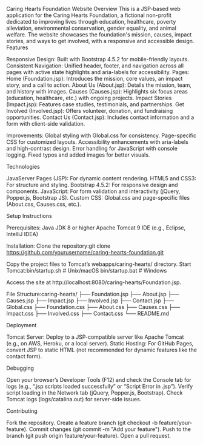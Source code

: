 Caring Hearts Foundation Website
Overview
This is a JSP-based web application for the Caring Hearts Foundation, a fictional non-profit dedicated to improving lives through education, healthcare, poverty alleviation, environmental conservation, gender equality, and animal welfare. The website showcases the foundation's mission, causes, impact stories, and ways to get involved, with a responsive and accessible design.
Features

Responsive Design: Built with Bootstrap 4.5.2 for mobile-friendly layouts.
Consistent Navigation: Unified header, footer, and navigation across all pages with active state highlights and aria-labels for accessibility.
Pages:
Home (Foundation.jsp): Introduces the mission, core values, an impact story, and a call to action.
About Us (About.jsp): Details the mission, team, and history with images.
Causes (Causes.jsp): Highlights six focus areas (education, healthcare, etc.) with ongoing projects.
Impact Stories (Impact.jsp): Features case studies, testimonials, and partnerships.
Get Involved (Involved.jsp): Offers volunteer, donation, and fundraising opportunities.
Contact Us (Contact.jsp): Includes contact information and a form with client-side validation.


Improvements:
Global styling with Global.css for consistency.
Page-specific CSS for customized layouts.
Accessibility enhancements with aria-labels and high-contrast design.
Error handling for JavaScript with console logging.
Fixed typos and added images for better visuals.



Technologies

JavaServer Pages (JSP): For dynamic content rendering.
HTML5 and CSS3: For structure and styling.
Bootstrap 4.5.2: For responsive design and components.
JavaScript: For form validation and interactivity (jQuery, Popper.js, Bootstrap JS).
Custom CSS: Global.css and page-specific files (About.css, Causes.css, etc.).

Setup Instructions

Prerequisites:
Java JDK 8 or higher
Apache Tomcat 9
IDE (e.g., Eclipse, IntelliJ IDEA)


Installation:
Clone the repository:git clone https://github.com/yourusername/caring-hearts-foundation.git


Copy the project files to Tomcat’s webapps/caring-hearts/ directory.
Start Tomcat:bin/startup.sh  # Unix/macOS
bin/startup.bat  # Windows


Access the site at http://localhost:8080/caring-hearts/Foundation.jsp.


File Structure:caring-hearts/
├── Foundation.jsp
├── About.jsp
├── Causes.jsp
├── Impact.jsp
├── Involved.jsp
├── Contact.jsp
├── Global.css
├── Foundation.css
├── About.css
├── Causes.css
├── Impact.css
├── Involved.css
├── Contact.css
└── README.md



Deployment

Tomcat Server: Deploy to a JSP-compatible server like Apache Tomcat (e.g., on AWS, Heroku, or a local server).
Static Hosting: For GitHub Pages, convert JSP to static HTML (not recommended for dynamic features like the contact form).

Debugging

Open your browser’s Developer Tools (F12) and check the Console tab for logs (e.g., “.jsp scripts loaded successfully” or “Script Error in .jsp”).
Verify script loading in the Network tab (jQuery, Popper.js, Bootstrap).
Check Tomcat logs (logs/catalina.out) for server-side issues.

Contributing

Fork the repository.
Create a feature branch (git checkout -b feature/your-feature).
Commit changes (git commit -m "Add your feature").
Push to the branch (git push origin feature/your-feature).
Open a pull request.


